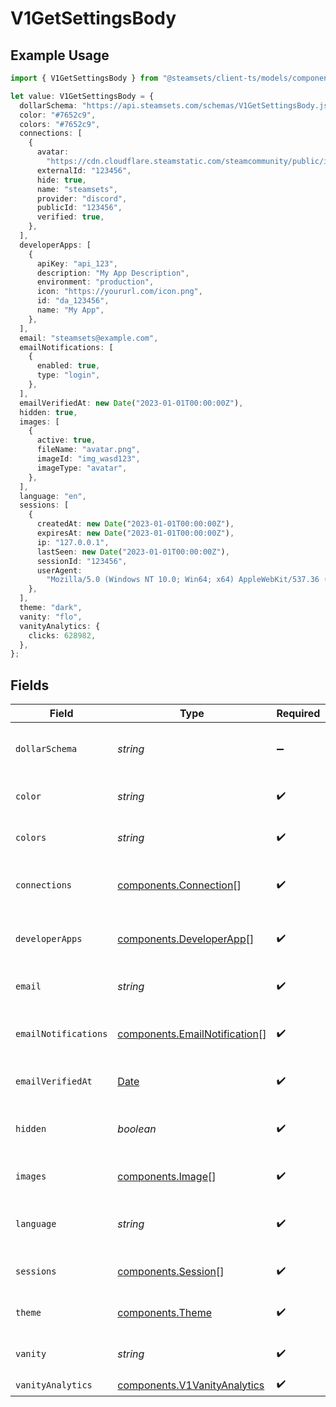 # V1GetSettingsBody

## Example Usage

```typescript
import { V1GetSettingsBody } from "@steamsets/client-ts/models/components";

let value: V1GetSettingsBody = {
  dollarSchema: "https://api.steamsets.com/schemas/V1GetSettingsBody.json",
  color: "#7652c9",
  colors: "#7652c9",
  connections: [
    {
      avatar:
        "https://cdn.cloudflare.steamstatic.com/steamcommunity/public/images/avatars/f1/f1a1d2c3d0c9d1e1f2f3f4f5f6f7f8f9.jpg",
      externalId: "123456",
      hide: true,
      name: "steamsets",
      provider: "discord",
      publicId: "123456",
      verified: true,
    },
  ],
  developerApps: [
    {
      apiKey: "api_123",
      description: "My App Description",
      environment: "production",
      icon: "https://yoururl.com/icon.png",
      id: "da_123456",
      name: "My App",
    },
  ],
  email: "steamsets@example.com",
  emailNotifications: [
    {
      enabled: true,
      type: "login",
    },
  ],
  emailVerifiedAt: new Date("2023-01-01T00:00:00Z"),
  hidden: true,
  images: [
    {
      active: true,
      fileName: "avatar.png",
      imageId: "img_wasd123",
      imageType: "avatar",
    },
  ],
  language: "en",
  sessions: [
    {
      createdAt: new Date("2023-01-01T00:00:00Z"),
      expiresAt: new Date("2023-01-01T00:00:00Z"),
      ip: "127.0.0.1",
      lastSeen: new Date("2023-01-01T00:00:00Z"),
      sessionId: "123456",
      userAgent:
        "Mozilla/5.0 (Windows NT 10.0; Win64; x64) AppleWebKit/537.36 (KHTML, like Gecko) Chrome/91.0.4472.124 Safari/537.36",
    },
  ],
  theme: "dark",
  vanity: "flo",
  vanityAnalytics: {
    clicks: 628982,
  },
};
```

## Fields

| Field                                                                                         | Type                                                                                          | Required                                                                                      | Description                                                                                   | Example                                                                                       |
| --------------------------------------------------------------------------------------------- | --------------------------------------------------------------------------------------------- | --------------------------------------------------------------------------------------------- | --------------------------------------------------------------------------------------------- | --------------------------------------------------------------------------------------------- |
| `dollarSchema`                                                                                | *string*                                                                                      | :heavy_minus_sign:                                                                            | A URL to the JSON Schema for this object.                                                     | https://api.steamsets.com/schemas/V1GetSettingsBody.json                                      |
| `color`                                                                                       | *string*                                                                                      | :heavy_check_mark:                                                                            | The color the account is using                                                                | #7652c9                                                                                       |
| `colors`                                                                                      | *string*                                                                                      | :heavy_check_mark:                                                                            | The colors the account is using                                                               | #7652c9                                                                                       |
| `connections`                                                                                 | [components.Connection](../../models/components/connection.md)[]                              | :heavy_check_mark:                                                                            | The connections the account has                                                               |                                                                                               |
| `developerApps`                                                                               | [components.DeveloperApp](../../models/components/developerapp.md)[]                          | :heavy_check_mark:                                                                            | The developer apps the account has                                                            |                                                                                               |
| `email`                                                                                       | *string*                                                                                      | :heavy_check_mark:                                                                            | The email the account is using                                                                | steamsets@example.com                                                                         |
| `emailNotifications`                                                                          | [components.EmailNotification](../../models/components/emailnotification.md)[]                | :heavy_check_mark:                                                                            | The email notifications the account has                                                       |                                                                                               |
| `emailVerifiedAt`                                                                             | [Date](https://developer.mozilla.org/en-US/docs/Web/JavaScript/Reference/Global_Objects/Date) | :heavy_check_mark:                                                                            | The time the email was verified                                                               | 2023-01-01T00:00:00Z                                                                          |
| `hidden`                                                                                      | *boolean*                                                                                     | :heavy_check_mark:                                                                            | Whether the account is hidden in the leaderboards                                             | true                                                                                          |
| `images`                                                                                      | [components.Image](../../models/components/image.md)[]                                        | :heavy_check_mark:                                                                            | The images the account has                                                                    |                                                                                               |
| `language`                                                                                    | *string*                                                                                      | :heavy_check_mark:                                                                            | The language the account is using                                                             | en                                                                                            |
| `sessions`                                                                                    | [components.Session](../../models/components/session.md)[]                                    | :heavy_check_mark:                                                                            | The sessions the account has                                                                  |                                                                                               |
| `theme`                                                                                       | [components.Theme](../../models/components/theme.md)                                          | :heavy_check_mark:                                                                            | The theme the account is using                                                                | dark                                                                                          |
| `vanity`                                                                                      | *string*                                                                                      | :heavy_check_mark:                                                                            | The vanity the account is using                                                               | flo                                                                                           |
| `vanityAnalytics`                                                                             | [components.V1VanityAnalytics](../../models/components/v1vanityanalytics.md)                  | :heavy_check_mark:                                                                            | N/A                                                                                           |                                                                                               |